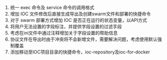 1. 统一 exec 命令及 service 命令的调用格式
2. 增加 IOC 文件修改后直接生成导出及创建swarm文件和部署的快捷命令
3. 对于 swarm 部署方式增加 IOC 是否正在运行的状态变量，以API方式
4. 将用户无法设置的字段标注，并提供字段设置的过滤手段
5. 考虑在ini文件中通过注释增加关于字段设置的帮助信息
6. 协议文件在导出时由于冲突将不会新增文件，需要解决问题，考虑使用默认强制覆盖
7. 添加移动至IOC项目目录的快捷命令，ioc-repository及ioc-for-docker
